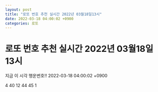 ```yaml
---
layout: post
title: "로또 번호 추천 실시간 2022년 03월18일13시"
date: 2022-03-18 04:00:02 +0900
categories: 로또
---
```


# 로또 번호 추천 실시간 2022년 03월18일13시

지금 이 시각 행운번호!! 2022-03-18 04:00:02 +0900

 4  40  12  44  45  1 

